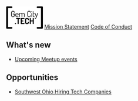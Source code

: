 <p style="padding: auto 0">
  <img src="GCTSquareWhiteForeground.png" alt="GemCity TECH logo" style="width: 100px;" /> 
  <a href="./MissionStatement">Mission Statement</a> 
  <a href="./CodeOfConduct">Code of Conduct</a> 
</p>

## What's new
  - [Upcoming Meetup events](https://www.meetup.com/gem-city-tech/events/calendar/)

## Opportunities
  - [Southwest Ohio Hiring Tech Companies](https://docs.google.com/document/d/1LrXH8y7deTrxpOxs2pGrwvXUVVNNvMtSPJqStEllQNE/edit)
